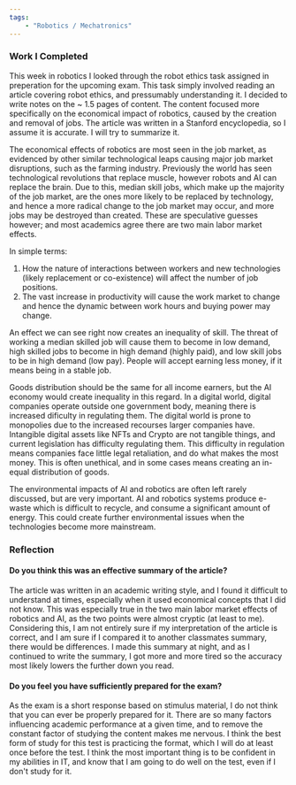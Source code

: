 ```yaml
---
tags: 
    - "Robotics / Mechatronics"
---
```

<h3>Work I Completed</h3>

This week in robotics I looked through the robot ethics task assigned in preperation for the upcoming exam. This task simply involved reading an article covering robot ethics, and pressumably understanding it. I decided to write notes on the ~ 1.5 pages of content. The content focused more specifically on the economical impact of robotics, caused by the creation and removal of jobs. The article was written in a Stanford encyclopedia, so I assume it is accurate. I will try to summarize it.

The economical effects of robotics are most seen in the job market, as evidenced by other similar technological leaps causing major job market disruptions, such as the farming industry. Previously the world has seen technological revolutions that replace muscle, however robots and AI can replace the brain. Due to this, median skill jobs, which make up the majority of the job market, are the ones more likely to be replaced by technology, and hence a more radical change to the job market may occur, and more jobs may be destroyed than created. These are speculative guesses however; and most academics agree there are two main labor market effects.

In simple terms:
1. How the nature of interactions between workers and new technologies (likely replacement or co-existence) will affect the number of job positions.
2. The vast increase in productivity will cause the work market to change and hence the dynamic between work hours and buying power may change.

An effect we can see right now creates an inequality of skill. The threat of working a median skilled job will cause them to become in low demand, high skilled jobs to become in high demand (highly paid), and low skill jobs to be in high demand (low pay). People will accept earning less money, if it means being in a stable job.

Goods distribution should be the same for all income earners, but the AI economy would create inequality in this regard. In a digital world, digital companies operate outside one government body, meaning there is increased dificulty in regulating them. The digital world is prone to monopolies due to the increased recourses larger companies have. Intangible digital assets like NFTs and Crypto are not tangible things, and current legislation has difficulty regulating them. This difficulty in regulation means companies face little legal retaliation, and do what makes the most money. This is often unethical, and in some cases means creating an in-equal distribution of goods.

The environmental impacts of AI and robotics are often left rarely discussed, but are very important. AI and robotics systems produce e-waste which is difficult to recycle, and consume a significant amount of energy. This could create further environmental issues when the technologies become more mainstream.

<h3>Reflection</h3>

<h4>Do you think this was an effective summary of the article?</h4>

The article was written in an academic writing style, and I found it difficult to understand at times, especially when it used economical concepts that I did not know. This was especially true in the two main labor market effects of robotics and AI, as the two points were almost cryptic (at least to me). Considering this, I am not entirely sure if my interpretation of the article is correct, and I am sure if I compared it to another classmates summary, there would be differences. I made this summary at night, and as I continued to write the summary, I got more and more tired so the accuracy most likely lowers the further down you read.

<h4>Do you feel you have sufficiently prepared for the exam?</h4>

As the exam is a short response based on stimulus material, I do not think that you can ever be properly prepared for it. There are so many factors influencing academic performance at a given time, and to remove the constant factor of studying the content makes me nervous. I think the best form of study for this test is practicing the format, which I will do at least once before the test. I think the most important thing is to be confident in my abilities in IT, and know that I am going to do well on the test, even if I don't study for it.
